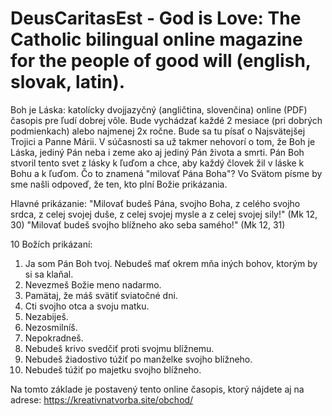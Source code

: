 # DeusCaritasEst - God is Love: The Catholic bilingual online magazine for the people of good will (english, slovak, latin).
Boh je Láska: katolícky dvojjazyčný (angličtina, slovenčina) online (PDF) časopis pre ľudí dobrej vôle. Bude vychádzať každé 2 mesiace (pri dobrých podmienkach) alebo najmenej 2x ročne. Bude sa tu písať o Najsvätejšej Trojici a Panne Márii. V súčasnosti sa už takmer nehovorí o tom, že Boh je Láska, jediný Pán neba i zeme ako aj jediný Pán života a smrti. Pán Boh stvoril tento svet z lásky k ľuďom a chce, aby každý človek žil v láske k Bohu a k ľuďom. Čo to znamená "milovať Pána Boha"? Vo Svätom písme by sme našli odpoveď, že ten, kto plní Božie prikázania. 

Hlavné prikázanie: "Milovať budeš Pána, svojho Boha, z celého svojho srdca, z celej svojej duše, z celej svojej mysle a z celej svojej sily!" (Mk 12, 30) "Milovať budeš svojho blížneho ako seba samého!" (Mk 12, 31)

10 Božích prikázaní: 
1. Ja som Pán Boh tvoj. Nebudeš mať okrem mňa iných bohov, ktorým by si sa klaňal.
2. Nevezmeš Božie meno nadarmo.
3. Pamätaj, že máš svätiť sviatočné dni.
4. Cti svojho otca a svoju matku.
5. Nezabiješ.
6. Nezosmilníš.
7. Nepokradneš.
8. Nebudeš krivo svedčiť proti svojmu blížnemu.
9. Nebudeš žiadostivo túžiť po manželke svojho blížneho.
10. Nebudeš túžiť po majetku svojho blížneho.

Na tomto základe je postavený tento online časopis, ktorý nájdete aj na adrese: https://kreativnatvorba.site/obchod/ 
